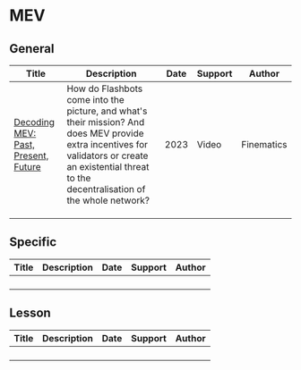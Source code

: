 # MEV

## General

| Title                                                        | Description                                                  | Date | Support | Author     |
| ------------------------------------------------------------ | ------------------------------------------------------------ | ---- | ------- | ---------- |
| [Decoding MEV: Past, Present, Future](https://www.youtube.com/watch?v=F9IuBZGseFQ) | How do Flashbots come into the picture, and what's their mission? And does MEV provide extra incentives for validators or create an existential threat to the decentralisation of the whole network? | 2023 | Video   | Finematics |
|                                                              |                                                              |      |         |            |
|                                                              |                                                              |      |         |            |
|                                                              |                                                              |      |         |            |

## Specific

| Title | Description | Date | Support | Author |
| ----- | ----------- | ---- | ------- | ------ |
|       |             |      |         |        |
|       |             |      |         |        |
|       |             |      |         |        |
|       |             |      |         |        |


## Lesson

| Title | Description | Date | Support | Author |
| ----- | ----------- | ---- | ------- | ------ |
|       |             |      |         |        |
|       |             |      |         |        |
|       |             |      |         |        |
|       |             |      |         |        |
